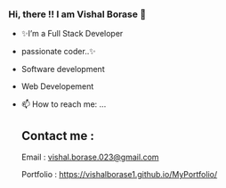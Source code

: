 ### Hi, there !! I am Vishal Borase 👋
-  ✨I’m a Full Stack Developer
-  passionate coder..✨
-  Software development
-  Web Developement
- 📫 How to reach me: ...
  ## Contact me :
  Email : vishal.borase.023@gmail.com
 
  Portfolio : https://vishalborase1.github.io/MyPortfolio/
